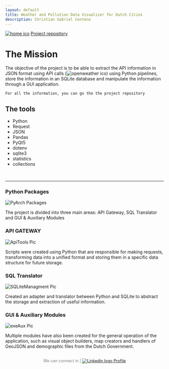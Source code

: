 ```yaml
---
layout: default
title: Weather and Pollution Data Visualizer for Dutch Cities
description: Christian Gabriel Centeno
---
```


<link rel="stylesheet" href="/assets/css/style.css">

<div class="project-buttons-header">
  <a href="{{ site.baseurl }}/index.html"><img src="{{ site.baseurl }}/assets/img/Main/home-ico.png" alt="home ico" class="logo-home"></a>
  <a href="https://github.com/ChristianGCenteno/weatherAPI" class="take-look">Project repository</a> <!-- Where I put my repo -->
</div>

# The Mission

<div class="project-mision">
  <p>The objective of the project is to be able to extract the API information in JSON format using API calls (<img src="{{ site.baseurl }}/assets/img/Weather-API/openweather-ico.png" alt="openweather ico" class="logo-text">) using Python pipelines, store the information in an SQLite database and manipulate the information through a GUI application.</p>
</div>


```
For all the information, you can go tho the project repository
```

## The tools

<div class="tools-box">
  
  <ul class="ul-to-tag">
    <li class="li-to-tag">Python</li>
    <li class="li-to-tag">Request</li>
    <li class="li-to-tag">JSON</li>
    <li class="li-to-tag">Pandas</li>
    <li class="li-to-tag">PyQt5</li>
    <li class="li-to-tag">dotenv</li>
    <li class="li-to-tag">sqlite3</li>
    <li class="li-to-tag">statistics</li>
    <li class="li-to-tag">collections</li>
  </ul>
  
</div>
  
<br>

* * *


### Python Packages 

<div class="pages-describe-box">
 
  <div class="pages-project-img">
    <img src="{{ site.baseurl }}/assets/img/Weather-API/Packages.png" alt="PyArch Packages"> <!-- <= Where I put the project img -->
  </div>
  <div class="pages-project-info">
    <!-- <h3>Su</h3> -->
      <p>The project is divided into three main areas: API Gateway, SQL Translator and GUI & Auxiliary Modules</p>
  </div>
</div>

### API GATEWAY

<div class="pages-describe-box">
 
  <div class="pages-project-img">
    <img src="{{ site.baseurl }}/assets/img/Weather-API/ApiTools.png" alt="ApiTools Pic"> <!-- <= Where I put the project img -->
  </div>
  <div class="pages-project-info">
    <!-- <h3>Su</h3> -->
      <p>Scripts were created using Python that are responsible for making requests, transforming data into a unified format and storing them in a specific data structure for future storage.</p>
  </div>
  
</div>

### SQL Translator

<div class="pages-describe-box">
 
  <div class="pages-project-img">
    <img src="{{ site.baseurl }}/assets/img/Weather-API/SQLiteManagment.png" alt="SQLiteManagment Pic"> <!-- <= Where I put the project img -->
  </div>
  <div class="pages-project-info">
    <!-- <h3>Su</h3> -->
      <p>Created an adapter and translator between Python and SQLite to abstract the storage and extraction of useful information.</p>
  </div>
  
</div>

### GUI & Auxiliary Modules

<div class="pages-describe-box">
 
  <div class="pages-project-img">
    <img src="{{ site.baseurl }}/assets/img/Weather-API/exeAux.png" alt="exeAux Pic"> <!-- <= Where I put the project img -->
  </div>
  <div class="pages-project-info">
    <!-- <h3>Su</h3> -->
      <p>Multiple modules have also been created for the general operation of the application, such as visual object builders, map creators and handlers of GeoJSON and demographic files from the Dutch Government.</p>
  </div>
  
</div>

<!-- END -->
    
<!-- Custom footer -->
<div class="custom-footer" style="text-align: center; padding: 1rem; font-size: 0.8rem; color: gray;">
  We can connect in | 
  <a href="https://www.linkedin.com/in/christian-gabriel-centeno-0b19aa2a1" target="_blank">
    <img src="{{ site.baseurl }}/assets/img/Main/linkedin-ico.png" alt="Linkedin logo" class="logo-text"> Profile
  </a>
</div>
